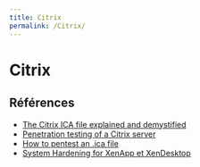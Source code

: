 ```yaml
---
title: Citrix
permalink: /Citrix/
---
```


# Citrix

## Références

- [The Citrix ICA file explained and demystified](https://www.ingmarverheij.com/the-citrix-ica-file-explained-and-demystified/)
- [Penetration testing of a Citrix server](https://resources.infosecinstitute.com/penetration-testing-of-a-citrix-server/)
- [How to pentest an .ica file](https://security.stackexchange.com/questions/147775/how-to-pentest-an-ica-file)
- [System Hardening for XenApp et XenDesktop](https://www.citrix.com/content/dam/citrix/en_us/documents/products-solutions/system-hardening-for-xenapp-and-xendesktop.pdf)
